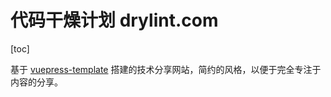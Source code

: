 # 代码干燥计划 drylint.com

[toc]

基于 [vuepress-template](https://vuepress-template.drylint.com/) 搭建的技术分享网站，简约的风格，以便于完全专注于内容的分享。
